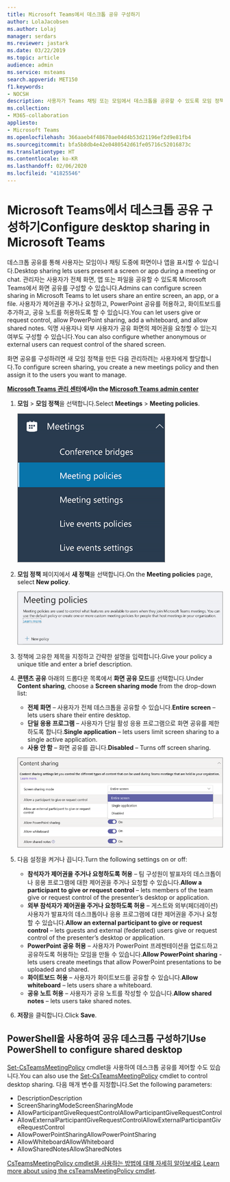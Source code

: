 ```yaml
---
title: Microsoft Teams에서 데스크톱 공유 구성하기
author: LolaJacobsen
ms.author: Lolaj
manager: serdars
ms.reviewer: jastark
ms.date: 03/22/2019
ms.topic: article
audience: admin
ms.service: msteams
search.appverid: MET150
f1.keywords:
- NOCSH
description: 사용자가 Teams 채팅 또는 모임에서 데스크톱을 공유할 수 있도록 모임 정책을 구성합니다.
ms.collection:
- M365-collaboration
appliesto:
- Microsoft Teams
ms.openlocfilehash: 366aaeb4f48670ae04d4b53d21196ef2d9e81fb4
ms.sourcegitcommit: bfa5b8db4e42e0480542d61fe05716c52016873c
ms.translationtype: HT
ms.contentlocale: ko-KR
ms.lasthandoff: 02/06/2020
ms.locfileid: "41825546"
---
```

<a name="configure-desktop-sharing-in-microsoft-teams"></a><span data-ttu-id="e041c-103">Microsoft Teams에서 데스크톱 공유 구성하기</span><span class="sxs-lookup"><span data-stu-id="e041c-103">Configure desktop sharing in Microsoft Teams</span></span>
============================================

<span data-ttu-id="e041c-104">데스크톱 공유를 통해 사용자는 모임이나 채팅 도중에 화면이나 앱을 표시할 수 있습니다.</span><span class="sxs-lookup"><span data-stu-id="e041c-104">Desktop sharing lets users present a screen or app during a meeting or chat.</span></span> <span data-ttu-id="e041c-105">관리자는 사용자가 전체 화면, 앱 또는 파일을 공유할 수 있도록 Microsoft Teams에서 화면 공유를 구성할 수 있습니다.</span><span class="sxs-lookup"><span data-stu-id="e041c-105">Admins can configure screen sharing in Microsoft Teams to let users share an entire screen, an app, or a file.</span></span> <span data-ttu-id="e041c-106">사용자가 제어권을 주거나 요청하고, PowerPoint 공유를 허용하고, 화이트보드를 추가하고, 공유 노트를 허용하도록 할 수 있습니다.</span><span class="sxs-lookup"><span data-stu-id="e041c-106">You can let users give or request control, allow PowerPoint sharing, add a whiteboard, and allow shared notes.</span></span> <span data-ttu-id="e041c-107">익명 사용자나 외부 사용자가 공유 화면의 제어권을 요청할 수 있는지 여부도 구성할 수 있습니다.</span><span class="sxs-lookup"><span data-stu-id="e041c-107">You can also configure whether anonymous or external users can request control of the shared screen.</span></span>

<span data-ttu-id="e041c-108">화면 공유를 구성하려면 새 모임 정책을 만든 다음 관리하려는 사용자에게 할당합니다.</span><span class="sxs-lookup"><span data-stu-id="e041c-108">To configure screen sharing, you create a new meetings policy and then assign it to the users you want to manage.</span></span>

<span data-ttu-id="e041c-109">**[Microsoft Teams 관리 센터](https://admin.teams.microsoft.com/)에서**</span><span class="sxs-lookup"><span data-stu-id="e041c-109">**In the [Microsoft Teams admin center](https://admin.teams.microsoft.com/)**</span></span>

1. <span data-ttu-id="e041c-110">**모임** > **모임 정책**을 선택합니다.</span><span class="sxs-lookup"><span data-stu-id="e041c-110">Select **Meetings** > **Meeting policies**.</span></span>

    ![선택한 모임 정책을 보여 주는 스크린샷](media/configure-desktop-sharing-image1.png)

2. <span data-ttu-id="e041c-112">**모임 정책** 페이지에서 **새 정책**을 선택합니다.</span><span class="sxs-lookup"><span data-stu-id="e041c-112">On the **Meeting policies** page, select **New policy**.</span></span>

    ![모임 정책 메시지를 보여 주는 스크린샷](media/configure-desktop-sharing-image2.png)

3. <span data-ttu-id="e041c-114">정책에 고유한 제목을 지정하고 간략한 설명을 입력합니다.</span><span class="sxs-lookup"><span data-stu-id="e041c-114">Give your policy a unique title and enter a brief description.</span></span>

4. <span data-ttu-id="e041c-115">**콘텐츠 공유** 아래의 드롭다운 목록에서 **화면 공유 모드**를 선택합니다.</span><span class="sxs-lookup"><span data-stu-id="e041c-115">Under **Content sharing**, choose a **Screen sharing mode** from the drop-down list:</span></span>

   - <span data-ttu-id="e041c-116">**전체 화면** – 사용자가 전체 데스크톱을 공유할 수 있습니다.</span><span class="sxs-lookup"><span data-stu-id="e041c-116">**Entire screen** – lets users share their entire desktop.</span></span>
   - <span data-ttu-id="e041c-117">**단일 응용 프로그램** – 사용자가 단일 활성 응용 프로그램으로 화면 공유를 제한하도록 합니다.</span><span class="sxs-lookup"><span data-stu-id="e041c-117">**Single application** – lets users limit screen sharing to a single active application.</span></span>
   - <span data-ttu-id="e041c-118">**사용 안 함** – 화면 공유를 끕니다.</span><span class="sxs-lookup"><span data-stu-id="e041c-118">**Disabled** – Turns off screen sharing.</span></span>

    ![공유 모드 옵션을 보여 주는 스크린샷](media/configure-desktop-sharing-image3.png)

5. <span data-ttu-id="e041c-120">다음 설정을 켜거나 끕니다.</span><span class="sxs-lookup"><span data-stu-id="e041c-120">Turn the following settings on or off:</span></span>

    - <span data-ttu-id="e041c-121">**참석자가 제어권을 주거나 요청하도록 허용** – 팀 구성원이 발표자의 데스크톱이나 응용 프로그램에 대한 제어권을 주거나 요청할 수 있습니다.</span><span class="sxs-lookup"><span data-stu-id="e041c-121">**Allow a participant to give or request control** – lets members of the team give or request control of the presenter’s desktop or application.</span></span>
    - <span data-ttu-id="e041c-122">**외부 참석자가 제어권을 주거나 요청하도록 허용** – 게스트와 외부(페더레이션) 사용자가 발표자의 데스크톱이나 응용 프로그램에 대한 제어권을 주거나 요청할 수 있습니다.</span><span class="sxs-lookup"><span data-stu-id="e041c-122">**Allow an external participant to give or request control** – lets guests and external (federated) users give or request control of the presenter’s desktop or application.</span></span>
    - <span data-ttu-id="e041c-123">**PowerPoint 공유 허용** – 사용자가 PowerPoint 프레젠테이션을 업로드하고 공유하도록 허용하는 모임을 만들 수 있습니다.</span><span class="sxs-lookup"><span data-stu-id="e041c-123">**Allow PowerPoint sharing** - lets users create meetings that allow PowerPoint presentations to be uploaded and shared.</span></span>
    - <span data-ttu-id="e041c-124">**화이트보드 허용** – 사용자가 화이트보드를 공유할 수 있습니다.</span><span class="sxs-lookup"><span data-stu-id="e041c-124">**Allow whiteboard** – lets users share a whiteboard.</span></span>
    - <span data-ttu-id="e041c-125">**공유 노트 허용** – 사용자가 공유 노트를 작성할 수 있습니다.</span><span class="sxs-lookup"><span data-stu-id="e041c-125">**Allow shared notes** – lets users take shared notes.</span></span>

6. <span data-ttu-id="e041c-126">**저장**을 클릭합니다.</span><span class="sxs-lookup"><span data-stu-id="e041c-126">Click **Save**.</span></span>

## <a name="use-powershell-to-configure-shared-desktop"></a><span data-ttu-id="e041c-127">PowerShell을 사용하여 공유 데스크톱 구성하기</span><span class="sxs-lookup"><span data-stu-id="e041c-127">Use PowerShell to configure shared desktop</span></span>

<span data-ttu-id="e041c-128">[Set-CsTeamsMeetingPolicy](https://docs.microsoft.com/powershell/module/skype/set-csteamsmeetingpolicy?view=skype-ps) cmdlet을 사용하여 데스크톱 공유를 제어할 수도 있습니다.</span><span class="sxs-lookup"><span data-stu-id="e041c-128">You can also use the [Set-CsTeamsMeetingPolicy](https://docs.microsoft.com/powershell/module/skype/set-csteamsmeetingpolicy?view=skype-ps) cmdlet to control desktop sharing.</span></span> <span data-ttu-id="e041c-129">다음 매개 변수를 지정합니다.</span><span class="sxs-lookup"><span data-stu-id="e041c-129">Set the following parameters:</span></span>

- <span data-ttu-id="e041c-130">Description</span><span class="sxs-lookup"><span data-stu-id="e041c-130">Description</span></span>
- <span data-ttu-id="e041c-131">ScreenSharingMode</span><span class="sxs-lookup"><span data-stu-id="e041c-131">ScreenSharingMode</span></span>
- <span data-ttu-id="e041c-132">AllowParticipantGiveRequestControl</span><span class="sxs-lookup"><span data-stu-id="e041c-132">AllowParticipantGiveRequestControl</span></span>
- <span data-ttu-id="e041c-133">AllowExternalParticipantGiveRequestControl</span><span class="sxs-lookup"><span data-stu-id="e041c-133">AllowExternalParticipantGiveRequestControl</span></span>
- <span data-ttu-id="e041c-134">AllowPowerPointSharing</span><span class="sxs-lookup"><span data-stu-id="e041c-134">AllowPowerPointSharing</span></span>
- <span data-ttu-id="e041c-135">AllowWhiteboard</span><span class="sxs-lookup"><span data-stu-id="e041c-135">AllowWhiteboard</span></span>
- <span data-ttu-id="e041c-136">AllowSharedNotes</span><span class="sxs-lookup"><span data-stu-id="e041c-136">AllowSharedNotes</span></span>

<span data-ttu-id="e041c-137">[CsTeamsMeetingPolicy cmdlet을 사용하는 방법에 대해 자세히 알아보세요](https://docs.microsoft.com/powershell/module/skype/set-csteamsmeetingpolicy?view=skype-ps).</span><span class="sxs-lookup"><span data-stu-id="e041c-137">[Learn more about using the csTeamsMeetingPolicy cmdlet](https://docs.microsoft.com/powershell/module/skype/set-csteamsmeetingpolicy?view=skype-ps).</span></span>

